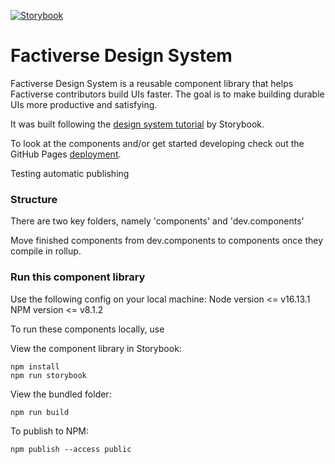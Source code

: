 [![Storybook](https://cdn.jsdelivr.net/gh/storybookjs/brand@master/badge/badge-storybook.svg)](https://factiverse.github.io/storybook-design-system/?path=/story/introduction--page)

# Factiverse Design System

Factiverse Design System is a reusable component library that helps Factiverse contributors build UIs faster. The goal is to make building durable UIs more productive and satisfying.

It was built following the [design system tutorial](https://storybook.js.org/tutorials/design-systems-for-developers) by Storybook.

To look at the components and/or get started developing check out the GitHub Pages [deployment](https://factiverse.github.io/storybook-design-system/).

Testing automatic publishing

### Structure

There are two key folders, namely 'components' and 'dev.components'

Move finished components from dev.components to components once they compile in rollup.

### Run this component library

Use the following config on your local machine:
Node version <= v16.13.1
NPM version <= v8.1.2

To run these components locally, use

View the component library in Storybook:

```
npm install
npm run storybook
```

View the bundled folder:

```
npm run build
```

To publish to NPM:

```
npm publish --access public
```
